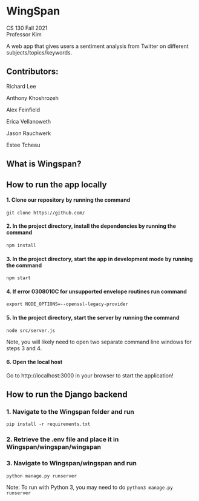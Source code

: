 # WingSpan

CS 130 
Fall 2021  
Professor Kim

A web app that gives users a sentiment analysis from Twitter on different subjects/topics/keywords.

## Contributors: 

Richard Lee

Anthony Khoshrozeh

Alex Feinfield

Erica Vellanoweth

Jason Rauchwerk

Estee Tcheau  

## What is Wingspan?


## How to run the app locally

#### 1. Clone our repository by running the command

`git clone https://github.com/`

#### 2. In the project directory, install the dependencies by running the command

`npm install`

#### 3. In the project directory, start the app in development mode by running the command

`npm start`   

#### 4. If error 0308010C for unsupported envelope routines run command
`export NODE_OPTIONS=--openssl-legacy-provider`

#### 5. In the project directory, start the server by running the command

`node src/server.js`  

Note, you will likely need to open two separate command line windows for steps 3 and 4.

#### 6. Open the local host

Go to http://localhost:3000 in your browser to start the application!

## How to run the Django backend

### 1. Navigate to the Wingspan folder and run

`pip install -r requirements.txt`

### 2. Retrieve the .env file and place it in Wingspan/wingspan/wingspan

### 3. Navigate to Wingspan/wingspan and run

`python manage.py runserver`

Note: To run with Python 3, you may need to do `python3 manage.py runserver`
